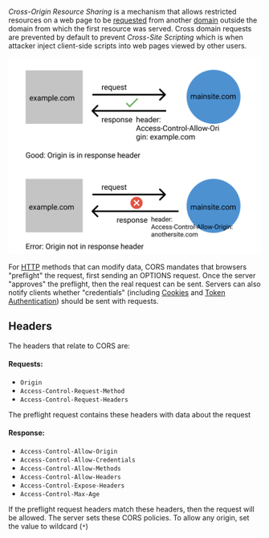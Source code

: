 
*Cross-Origin Resource Sharing* is a mechanism that allows restricted resources on a web page to be [requested](../HTTP.md) from another [domain](../DNS.md) outside the domain from which the first resource was served. Cross domain requests are prevented by default to prevent *Cross-Site Scripting* which is when attacker inject client-side scripts into web pages viewed by other users.

![](../../Attachments/Pasted%20image%2020230125013224.png)


For [HTTP](../HTTP.md) methods that can modify data, CORS mandates that browsers "preflight" the request, first sending an OPTIONS request. Once the server "approves" the preflight, then the real request can be sent. Servers can also notify clients whether "credentials" (including [Cookies](../Cookies.md) and [Token Authentication](Token%20Authentication.md)) should be sent with requests.

## Headers

The headers that relate to CORS are:

#### Requests:
- `Origin`
- `Access-Control-Request-Method`
- `Access-Control-Request-Headers`

The preflight request contains these headers with data about the request

#### Response:
- `Access-Control-Allow-Origin`
- `Access-Control-Allow-Credentials`
- `Access-Control-Allow-Methods`
- `Access-Control-Allow-Headers`
- `Access-Control-Expose-Headers`
- `Access-Control-Max-Age`

If the preflight request headers match these headers, then the request will be allowed. The server sets these CORS policies. To allow any origin, set the value to wildcard (`*`)